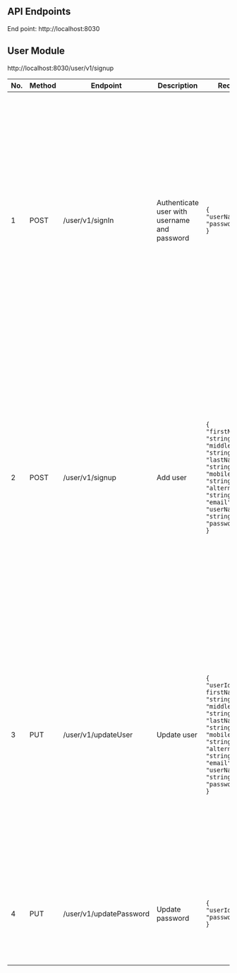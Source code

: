## API Endpoints

End point:  http://localhost:8030

## User Module

http://localhost:8030/user/v1/signup

| No. | Method | Endpoint                | Description                                  | Request Body                                                                                                                                                                                                                                                                                                                         | Response                                                                                                                                                                                                                                                                                                                                                                                                                                                                                                                                                                                            |
|-----|--------|-------------------------|----------------------------------------------|--------------------------------------------------------------------------------------------------------------------------------------------------------------------------------------------------------------------------------------------------------------------------------------------------------------------------------------|-----------------------------------------------------------------------------------------------------------------------------------------------------------------------------------------------------------------------------------------------------------------------------------------------------------------------------------------------------------------------------------------------------------------------------------------------------------------------------------------------------------------------------------------------------------------------------------------------------|
| 1   | POST   | /user/v1/signIn         | Authenticate user with username and password | <pre>```{```<br/>```"userName":"string",```<br/>```"password":"string"```<br/>```}```</pre>                                                                                                                                                                                                                                          | success: <pre>```{```<br/>```"userId": "string", ```<br/>```"firstName": "string",```<br/>```"middleName": "string",```<br/>```"lastName": "string",```<br/>```"mobileNo": "string",```<br/>```"alternateMobileNo": "string",```<br/>```"email": "string",```<br/>```"userName": "string",```<br/>```"password": "string",```<br/>```"createdAt": "2025-05-23T14:47:38.550Z",```<br/>```"updatedAt": "2025-05-23T14:47:38.550Z"```<br/>```}```</pre> <br/>failure:<br/><pre>```{```<br/>```"httpStatus": number,```<br/>```"message": string",```<br/>```"result": ["string"]```<br/>```}```</pre>  |
| 2   | POST   | /user/v1/signup         | Add user                                     | <pre>```{```<br/>```"firstName": "string",```<br/>```"middleName": "string",```<br/>```"lastName": "string",```<br/>```"mobileNo": "string",```<br/>```"alternateMobileNo": "string",```<br/>```"email": "string",```<br/>```"userName": "string",```<br/>```"password": "string"```<br/>```} ```</pre>                              | success: <pre>```{```<br/>```"userId": "string", ```<br/>```"firstName": "string",```<br/>```"middleName": "string",```<br/>```"lastName": "string",```<br/>```"mobileNo": "string",```<br/>```"alternateMobileNo": "string",```<br/>```"email": "string",```<br/>```"userName": "string",```<br/>```"password": "string",```<br/>```"createdAt": "2025-05-23T14:47:38.550Z",```<br/>```"updatedAt": "2025-05-23T14:47:38.550Z"```<br/>```}```</pre> <br/>failure:<br/><pre>```{```<br/>```"httpStatus": number,```<br/>```"message": "string",```<br/>```"result": ["string"]```<br/>```}```</pre> |
| 3   | PUT    | /user/v1/updateUser     | Update user                                  | <pre>```{```<br/>```"userId": "string",```<br/>```firstName": "string",```<br/>```"middleName": "string",```<br/>```"lastName": "string",```<br/>```"mobileNo": "string",```<br/>```"alternateMobileNo": "string",```<br/>```"email": "string",```<br/>```"userName": "string",```<br/>```"password": "string"```<br/>```} ```</pre> | success: <pre>```{```<br/>```"userId": "string", ```<br/>```"firstName": "string",```<br/>```"middleName": "string",```<br/>```"lastName": "string",```<br/>```"mobileNo": "string",```<br/>```"alternateMobileNo": "string",```<br/>```"email": "string",```<br/>```"userName": "string",```<br/>```"password": "string",```<br/>```"createdAt": "2025-05-23T14:47:38.550Z",```<br/>```"updatedAt": "2025-05-23T14:47:38.550Z"```<br/>```}```</pre> <br/>failure:<br/><pre>```{```<br/>```"httpStatus": number,```<br/>```"message": "string",```<br/>```"result": ["string"]```<br/>```}```</pre> |
| 4   | PUT    | /user/v1/updatePassword | Update password                              | <pre>```{```<br/>```"userId":"string",```<br/>```"password":"string"```<br/>```}```</pre>                                                                                                                                                                                                                                            | success: <pre>string</pre> <br/>failure:<br/><pre>```{```<br/>```"httpStatus": number,```<br/>```"message": "string",```<br/>```"result": ["string"]```<br/>```}```</pre>                                                                                                                                                                                                                                                                                                                                                                                                                           |